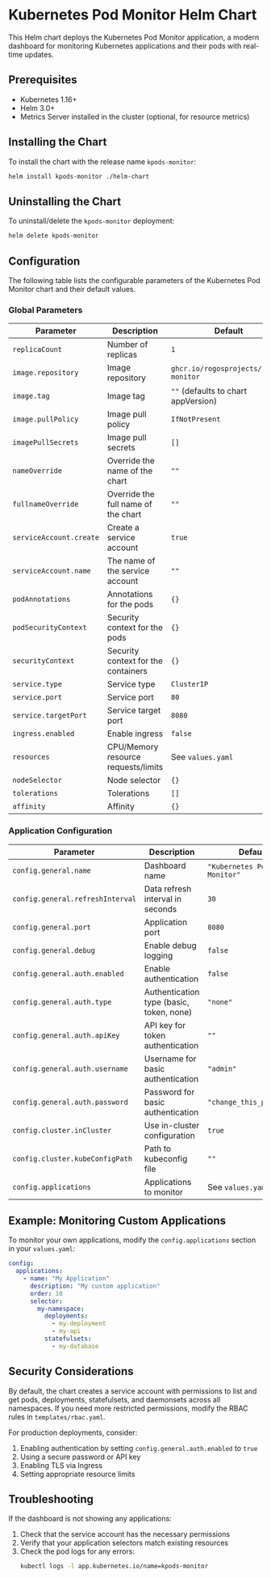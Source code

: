 # Kubernetes Pod Monitor Helm Chart

This Helm chart deploys the Kubernetes Pod Monitor application, a modern dashboard for monitoring Kubernetes applications and their pods with real-time updates.

## Prerequisites

- Kubernetes 1.16+
- Helm 3.0+
- Metrics Server installed in the cluster (optional, for resource metrics)

## Installing the Chart

To install the chart with the release name `kpods-monitor`:

```bash
helm install kpods-monitor ./helm-chart
```

## Uninstalling the Chart

To uninstall/delete the `kpods-monitor` deployment:

```bash
helm delete kpods-monitor
```

## Configuration

The following table lists the configurable parameters of the Kubernetes Pod Monitor chart and their default values.

### Global Parameters

| Parameter                 | Description                                     | Default                        |
|---------------------------|-------------------------------------------------|--------------------------------|
| `replicaCount`            | Number of replicas                              | `1`                            |
| `image.repository`        | Image repository                                | `ghcr.io/rogosprojects/kpods-monitor` |
| `image.tag`               | Image tag                                       | `""` (defaults to chart appVersion) |
| `image.pullPolicy`        | Image pull policy                               | `IfNotPresent`                 |
| `imagePullSecrets`        | Image pull secrets                              | `[]`                           |
| `nameOverride`            | Override the name of the chart                  | `""`                           |
| `fullnameOverride`        | Override the full name of the chart             | `""`                           |
| `serviceAccount.create`   | Create a service account                        | `true`                         |
| `serviceAccount.name`     | The name of the service account                 | `""`                           |
| `podAnnotations`          | Annotations for the pods                        | `{}`                           |
| `podSecurityContext`      | Security context for the pods                   | `{}`                           |
| `securityContext`         | Security context for the containers             | `{}`                           |
| `service.type`            | Service type                                    | `ClusterIP`                    |
| `service.port`            | Service port                                    | `80`                           |
| `service.targetPort`      | Service target port                             | `8080`                         |
| `ingress.enabled`         | Enable ingress                                  | `false`                        |
| `resources`               | CPU/Memory resource requests/limits             | See `values.yaml`              |
| `nodeSelector`            | Node selector                                   | `{}`                           |
| `tolerations`             | Tolerations                                     | `[]`                           |
| `affinity`                | Affinity                                        | `{}`                           |

### Application Configuration

| Parameter                                  | Description                                     | Default                        |
|--------------------------------------------|-------------------------------------------------|--------------------------------|
| `config.general.name`                      | Dashboard name                                  | `"Kubernetes Pod Monitor"`     |
| `config.general.refreshInterval`           | Data refresh interval in seconds                | `30`                           |
| `config.general.port`                      | Application port                                | `8080`                         |
| `config.general.debug`                     | Enable debug logging                            | `false`                        |
| `config.general.auth.enabled`              | Enable authentication                           | `false`                        |
| `config.general.auth.type`                 | Authentication type (basic, token, none)        | `"none"`                       |
| `config.general.auth.apiKey`               | API key for token authentication                | `""`                           |
| `config.general.auth.username`             | Username for basic authentication               | `"admin"`                      |
| `config.general.auth.password`             | Password for basic authentication               | `"change_this_password"`       |
| `config.cluster.inCluster`                 | Use in-cluster configuration                    | `true`                         |
| `config.cluster.kubeConfigPath`            | Path to kubeconfig file                         | `""`                           |
| `config.applications`                      | Applications to monitor                         | See `values.yaml`              |

## Example: Monitoring Custom Applications

To monitor your own applications, modify the `config.applications` section in your `values.yaml`:

```yaml
config:
  applications:
    - name: "My Application"
      description: "My custom application"
      order: 10
      selector:
        my-namespace:
          deployments:
            - my-deployment
            - my-api
          statefulsets:
            - my-database
```

## Security Considerations

By default, the chart creates a service account with permissions to list and get pods, deployments, statefulsets, and daemonsets across all namespaces. If you need more restricted permissions, modify the RBAC rules in `templates/rbac.yaml`.

For production deployments, consider:

1. Enabling authentication by setting `config.general.auth.enabled` to `true`
2. Using a secure password or API key
3. Enabling TLS via Ingress
4. Setting appropriate resource limits

## Troubleshooting

If the dashboard is not showing any applications:

1. Check that the service account has the necessary permissions
2. Verify that your application selectors match existing resources
3. Check the pod logs for any errors:
   ```bash
   kubectl logs -l app.kubernetes.io/name=kpods-monitor
   ```
